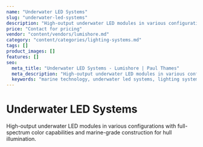 ```yaml
---
name: "Underwater LED Systems"
slug: "underwater-led-systems"
description: "High-output underwater LED modules in various configurations with full-spectrum color capabilities and marine-grade construction for hull illumination."
price: "Contact for pricing"
vendor: "content/vendors/lumishore.md"
category: "content/categories/lighting-systems.md"
tags: []
product_images: []
features: []
seo:
  meta_title: "Underwater LED Systems - Lumishore | Paul Thames"
  meta_description: "High-output underwater LED modules in various configurations with full-spectrum color capabilities and marine-grade construction for hull illumination"
  keywords: "marine technology, underwater led systems, lighting systems"
---
```


# Underwater LED Systems

High-output underwater LED modules in various configurations with full-spectrum color capabilities and marine-grade construction for hull illumination.




